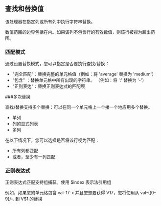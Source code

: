 ## 查找和替换值
该处理器在指定列或所有列中执行字符串替换。

数值范围的边界包括在内。如果该列不包含行的有效数值，则该行被视为超出范围。

### 匹配模式
通过设置替换模式，您可以指定是否要执行查找/替换：

- "完全匹配"：替换完整的单元格值（例如：将 'average' 替换为 'medium'）
- "包含" ：替换单元格中所有出现的字符串。 （例如：将 ':' 替换为 '-'）
- "正则表达"：替换正则表达式的匹配项

###多次替换

查找/替换支持多个替换：可以在同一个单元格上一个接一个地应用多个替换。
- 单列
- 列的显式列表
- 多列

在以下情况下，您可以选择是否将该行视为匹配：
- 所有列都匹配
- 或者，至少有一列匹配

### 正则表达式

正则表达式匹配支持组捕获。使用 $index 表示法引用组

例如，如果您的单元格包含 val-17-x 并且您想要获得 V17，您将使用从 val-([0-9]*)-.* 到 V$1 的替换
